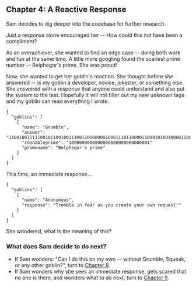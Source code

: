 ## Chapter 4: A Reactive Response
Sam decides to dig deeper into the codebase for further research.   

Just a response alone encouraged her --  How could this not have been a compliment?  

As an overachiever, she wanted to find an edge case -- doing both work and fun at the same time.  A little more googling found the scariest prime number -- Belphegor's prime.  She was proud!   

Now, she wanted to get her goblin's reaction.  She thought before she answered -- is my goblin a developer, novice, jokester, or something else.  She answered with a response that anyone could understand and also put the system to the test. Hopefully it will not filter out my new unknown tags and my goblin can read everything I wrote.

```
{
  "goblins": [
    {
      "name": "Grumble",
      "answer": "1100100111110010110010011100110100000100011101100001100010100100001100011110000010101000000000000001"
      "readableprime": "1000000000000066600000000000001"
      "primename": "Belphegor's prime"
    }
  ]
}
```

This time, an immediate response... 

```
{
  "goblins": [
    {
      "name": "Anonymous",
      "response": "Tremble in fear as you create your own request!"
    }
  ]
}
```

She wondered, what is the meaning of this?

### What does Sam decide to do next?
- If Sam wonders: "Can I do this on my own -- without Grumble, Squeak, or any other goblin?", turn to [Chapter 8](Chapter8.md).
- If Sam wonders why she sees an immediate response, gets scared that no one is there, and wonders what to do next, turn to [Chapter 9](Chapter9.md).


